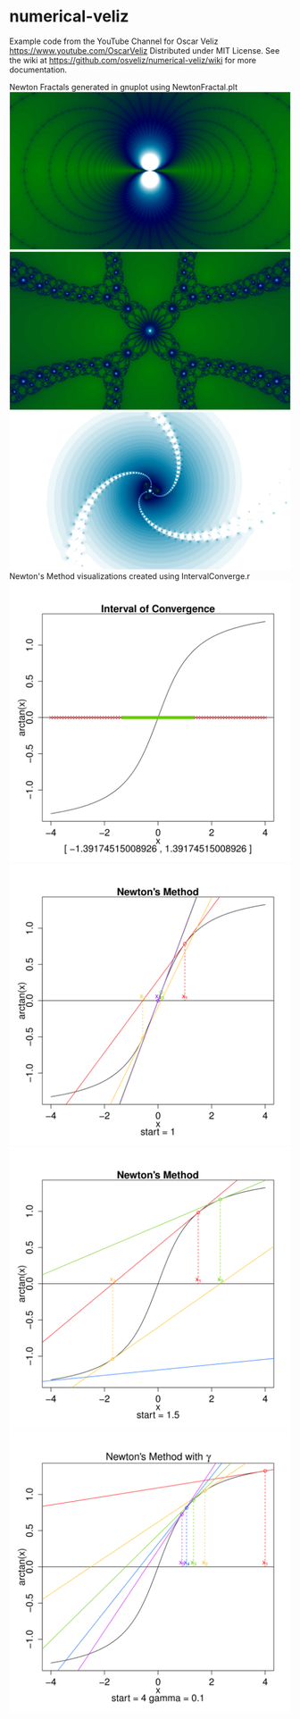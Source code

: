 # numerical-veliz

Example code from the YouTube Channel for Oscar Veliz <https://www.youtube.com/OscarVeliz>
Distributed under MIT License.
See the wiki at <https://github.com/osveliz/numerical-veliz/wiki> for more documentation.

Newton Fractals generated in gnuplot using NewtonFractal.plt
![sinz(z)](photos/NewtonFractal/sin3.png)
![z^8-15z^4+16](photos/NewtonFractal/z8-1.png)
![generalized z^3](photos/NewtonFractal/zcube8.png)
Newton's Method visualizations created using IntervalConverge.r
![interval](photos/NewtonInterval/basic_interval.svg)
![converging](photos/NewtonInterval/newton_converge.svg)
![diverging](photos/NewtonInterval/newton_diverge.svg)
![newton_gamma](photos/NewtonInterval/wide_newton.svg)
